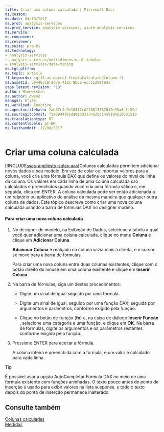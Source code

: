 ```yaml
---
title: Criar uma coluna calculada | Microsoft Docs
ms.custom: 
ms.date: 04/10/2017
ms.prod: analysis-services
ms.prod_service: analysis-services, azure-analysis-services
ms.service: 
ms.component: 
ms.reviewer: 
ms.suite: pro-bi
ms.technology:
- analysis-services
- analysis-services/multidimensional-tabular
- analysis-services/data-mining
ms.tgt_pltfrm: 
ms.topic: article
f1_keywords: sql13.as.daxref.CreataCalculatedColumn.f1
ms.assetid: 59440510-2d76-41dc-9b55-edc15259f9da
caps.latest.revision: "13"
author: Minewiskan
ms.author: owend
manager: kfile
ms.workload: Inactive
ms.openlocfilehash: 2ab67c3c9e10312cd220013787619e15a8c1f89d
ms.sourcegitcommit: f1a6944f95dd015d3774a25c14a919421b09151b
ms.translationtype: MT
ms.contentlocale: pt-BR
ms.lasthandoff: 12/08/2017
---
```

# <a name="create-a-calculated-column"></a>Criar uma coluna calculada
[!INCLUDE[ssas-appliesto-sqlas-aas](../../includes/ssas-appliesto-sqlas-aas.md)]Colunas calculadas permitem adicionar novos dados a seu modelo. Em vez de colar ou importar valores para a coluna, você cria uma fórmula DAX que define os valores do nível de linha da coluna. Os valores em cada linha de uma coluna calculada são calculados e preenchidos quando você cria uma fórmula válida e, em seguida, clica em ENTER. A coluna calculada pode ser então adicionada a um relatório ou aplicativo de análise da mesma maneira que qualquer outra coluna de dados. Este tópico descreve como criar uma nova coluna calculada usando a barra de fórmulas DAX no designer modelo.  
  
#### <a name="to-create-a-new-calculated-column"></a>Para criar uma nova coluna calculada  
  
1.  No designer de modelo, na Exibição de Dados, selecione a tabela à qual você quer adicionar uma coluna calculada, clique no menu **Coluna** e clique em **Adicionar Coluna**.  
  
     **Adicionar Coluna** é realçado na coluna vazia mais à direita, e o cursor se move para a barra de fórmulas.  
  
     Para criar uma nova coluna entre duas colunas existentes, clique com o botão direito do mouse em uma coluna existente e clique em **Inserir Coluna**.  
  
2.  Na barra de fórmulas, siga um destes procedimentos:  
  
    -   Digite um sinal de igual seguido por uma fórmula.  
  
    -   Digite um sinal de igual, seguido por uma função DAX, seguida por argumentos e parâmetros, conforme exigido pela função.  
  
    -   Clique no botão de função (**fx**) e, na caixa de diálogo **Inserir Função** , selecione uma categoria e uma função, e clique em **OK**. Na barra de fórmulas, digite os argumentos e os parâmetros restantes conforme exigido pela função.  
  
3.  Pressione ENTER para aceitar a fórmula.  
  
     A coluna inteira é preenchida com a fórmula, e um valor é calculado para cada linha.  
  
> [!TIP]  
>  É possível usar a opção AutoCompletar Fórmula DAX no meio de uma fórmula existente com funções aninhadas. O texto pouco antes do ponto de inserção é usado para exibir valores na lista suspensa, e todo o texto depois do ponto de inserção permanece inalterado.  
  
## <a name="see-also"></a>Consulte também  
 [Colunas calculadas](../../analysis-services/tabular-models/ssas-calculated-columns.md)   
 [Medidas](../../analysis-services/tabular-models/measures-ssas-tabular.md)  
  
  
